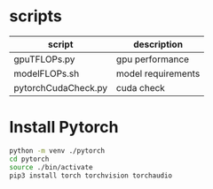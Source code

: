 # scripts

script | description
--- | ---
gpuTFLOPs.py | gpu performance
modelFLOPs.sh | model requirements
pytorchCudaCheck.py | cuda check


# Install Pytorch

```bash
python -m venv ./pytorch
cd pytorch
source ./bin/activate
pip3 install torch torchvision torchaudio
```



